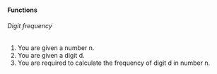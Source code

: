 #### Functions

###### Digit frequency
1. You are given a number n.
2. You are given a digit d.
3. You are required to calculate the frequency of digit d in number n.
